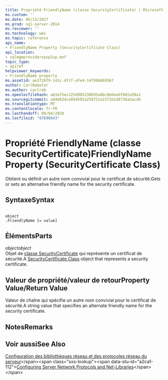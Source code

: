 ```yaml
---
title: Propriété FriendlyName (classe SecurityCertificate) | Microsoft Docs
ms.custom: ''
ms.date: 06/13/2017
ms.prod: sql-server-2014
ms.reviewer: ''
ms.technology: wmi
ms.topic: reference
api_name:
- FriendlyName Property (SecurityCertificate Class)
api_location:
- sqlmgmproviderxpsp2up.mof
topic_type:
- apiref
helpviewer_keywords:
- FriendlyName property
ms.assetid: ae3f26f9-141c-47cf-afe4-14f99b6b9567
author: CarlRabeler
ms.author: carlrab
ms.openlocfilehash: a63a75ec225d905238695a8bc0e6eebf802a50a1
ms.sourcegitcommit: ad4d92dce894592a259721a1571b1d8736abacdb
ms.translationtype: MT
ms.contentlocale: fr-FR
ms.lasthandoff: 08/04/2020
ms.locfileid: "87696643"
---
```

# <a name="friendlyname-property-securitycertificate-class"></a><span data-ttu-id="a2ca1-102">Propriété FriendlyName (classe SecurityCertificate)</span><span class="sxs-lookup"><span data-stu-id="a2ca1-102">FriendlyName Property (SecurityCertificate Class)</span></span>
  <span data-ttu-id="a2ca1-103">Obtient ou définit un autre nom convivial pour le certificat de sécurité.</span><span class="sxs-lookup"><span data-stu-id="a2ca1-103">Gets or sets an alternative friendly name for the security certificate.</span></span>  
  
## <a name="syntax"></a><span data-ttu-id="a2ca1-104">Syntaxe</span><span class="sxs-lookup"><span data-stu-id="a2ca1-104">Syntax</span></span>  
  
```  
  
object  
.FriendlyName [= value]  
```  
  
## <a name="parts"></a><span data-ttu-id="a2ca1-105">Éléments</span><span class="sxs-lookup"><span data-stu-id="a2ca1-105">Parts</span></span>  
 <span data-ttu-id="a2ca1-106">*object*</span><span class="sxs-lookup"><span data-stu-id="a2ca1-106">*object*</span></span>  
 <span data-ttu-id="a2ca1-107">Objet de [classe SecurityCertificate](securitycertificate-class.md) qui représente un certificat de sécurité.</span><span class="sxs-lookup"><span data-stu-id="a2ca1-107">A [SecurityCertificate Class](securitycertificate-class.md) object that represents a security certificate.</span></span>  
  
## <a name="property-valuereturn-value"></a><span data-ttu-id="a2ca1-108">Valeur de propriété/valeur de retour</span><span class="sxs-lookup"><span data-stu-id="a2ca1-108">Property Value/Return Value</span></span>  
 <span data-ttu-id="a2ca1-109">Valeur de chaîne qui spécifie un autre nom convivial pour le certificat de sécurité.</span><span class="sxs-lookup"><span data-stu-id="a2ca1-109">A string value that specifies an alternate friendly name for the security certificate.</span></span>  
  
## <a name="remarks"></a><span data-ttu-id="a2ca1-110">Notes</span><span class="sxs-lookup"><span data-stu-id="a2ca1-110">Remarks</span></span>  
  
## <a name="see-also"></a><span data-ttu-id="a2ca1-111">Voir aussi</span><span class="sxs-lookup"><span data-stu-id="a2ca1-111">See Also</span></span>  
 <span data-ttu-id="a2ca1-112">[Configuration des bibliothèques réseau et des protocoles réseau du serveur](https://msdn.microsoft.com/library/ms177485\(v=sql.100\).aspx)</span><span class="sxs-lookup"><span data-stu-id="a2ca1-112">[Configuring Server Network Protocols and Net-Libraries](https://msdn.microsoft.com/library/ms177485\(v=sql.100\).aspx)</span></span>  
  
  
